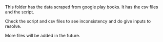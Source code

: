 This folder has the data scraped from google play books. It has the csv files and the script.

Check the script and csv files to see inconsistency and do give inputs to resolve.

More files will be added in the future.
